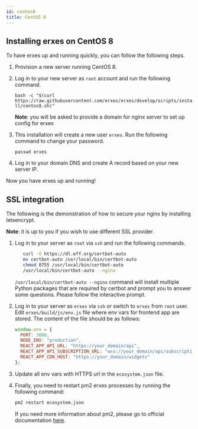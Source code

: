 ```yaml
---
id: centos8
title: CentOS 8
---
```


## Installing erxes on CentOS 8

To have erxes up and running quickly, you can follow the following steps.

1. Provision a new server running CentOS 8.

2. Log in to your new server as `root` account and run the following command.

   `bash -c "$(curl https://raw.githubusercontent.com/erxes/erxes/develop/scripts/install/centos8.sh)"`

   **Note**: you will be asked to provide a domain for nginx server to set up config for erxes

3. This installation will create a new user `erxes`. Run the following command to change your password.

   `passwd erxes`

4. Log in to your domain DNS and create A record based on your new server IP.

Now you have erxes up and running!

## SSL integration

The following is the demonstration of how to secure your nginx by installing letsencrypt.

**Note**: it is up to you if you wish to use different SSL provider.

1. Log in to your server as `root` via `ssh` and run the following commands.

   ```sh
      curl -O https://dl.eff.org/certbot-auto
      mv certbot-auto /usr/local/bin/certbot-auto
      chmod 0755 /usr/local/bin/certbot-auto
      /usr/local/bin/certbot-auto --nginx
   ```

   `/usr/local/bin/certbot-auto --nginx` command will install multiple Python packages that are required by certbot and prompt you to answer some questions. Please follow the interactive prompt.

2. Log in to your server as `erxes` via `ssh` or switch to `erxes` from `root` user.  
   Edit `erxes/build/js/env.js` file where env vars for frontend app are stored.
   The content of the file should be as follows:

   ```javascript
   window.env = {
     PORT: 3000,
     NODE_ENV: "production",
     REACT_APP_API_URL: "https://your_domain/api",
     REACT_APP_API_SUBSCRIPTION_URL: "wss://your_domain/api/subscriptions",
     REACT_APP_CDN_HOST: "https://your_domain/widgets"
   };
   ```

3. Update all env vars with HTTPS url in the `ecosystem.json` file.
4. Finally, you need to restart pm2 erxes processes by running the following command:

   ```sh
   pm2 restart ecosystem.json
   ```

   If you need more information about pm2, please go to official documentation [here](https://pm2.keymetrics.io/docs/usage/application-declaration/).

